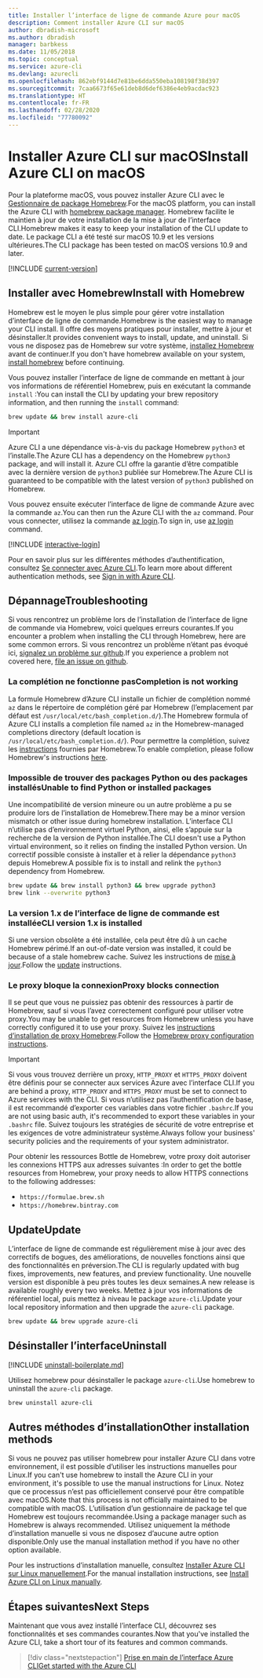 ```yaml
---
title: Installer l’interface de ligne de commande Azure pour macOS
description: Comment installer Azure CLI sur macOS
author: dbradish-microsoft
ms.author: dbradish
manager: barbkess
ms.date: 11/05/2018
ms.topic: conceptual
ms.service: azure-cli
ms.devlang: azurecli
ms.openlocfilehash: 862ebf9144d7e81be6dda550eba108198f38d397
ms.sourcegitcommit: 7caa6673f65e61deb8d6def6386e4eb9acdac923
ms.translationtype: HT
ms.contentlocale: fr-FR
ms.lasthandoff: 02/28/2020
ms.locfileid: "77780092"
---
```

# <a name="install-azure-cli-on-macos"></a><span data-ttu-id="750d1-103">Installer Azure CLI sur macOS</span><span class="sxs-lookup"><span data-stu-id="750d1-103">Install Azure CLI on macOS</span></span>

<span data-ttu-id="750d1-104">Pour la plateforme macOS, vous pouvez installer Azure CLI avec le [Gestionnaire de package Homebrew](https://brew.sh).</span><span class="sxs-lookup"><span data-stu-id="750d1-104">For the macOS platform, you can install the Azure CLI with [homebrew package manager](https://brew.sh).</span></span> <span data-ttu-id="750d1-105">Homebrew facilite le maintien à jour de votre installation de la mise à jour de l’interface CLI.</span><span class="sxs-lookup"><span data-stu-id="750d1-105">Homebrew makes it easy to keep your installation of the CLI update to date.</span></span> <span data-ttu-id="750d1-106">Le package CLI a été testé sur macOS 10.9 et les versions ultérieures.</span><span class="sxs-lookup"><span data-stu-id="750d1-106">The CLI package has been tested on macOS versions 10.9 and later.</span></span>

[!INCLUDE [current-version](includes/current-version.md)]

## <a name="install-with-homebrew"></a><span data-ttu-id="750d1-107">Installer avec Homebrew</span><span class="sxs-lookup"><span data-stu-id="750d1-107">Install with Homebrew</span></span>

<span data-ttu-id="750d1-108">Homebrew est le moyen le plus simple pour gérer votre installation d’interface de ligne de commande.</span><span class="sxs-lookup"><span data-stu-id="750d1-108">Homebrew is the easiest way to manage your CLI install.</span></span> <span data-ttu-id="750d1-109">Il offre des moyens pratiques pour installer, mettre à jour et désinstaller.</span><span class="sxs-lookup"><span data-stu-id="750d1-109">It provides convenient ways to install, update, and uninstall.</span></span>
<span data-ttu-id="750d1-110">Si vous ne disposez pas de Homebrew sur votre système, [installez Homebrew](https://docs.brew.sh/Installation.html) avant de continuer.</span><span class="sxs-lookup"><span data-stu-id="750d1-110">If you don't have homebrew available on your system, [install homebrew](https://docs.brew.sh/Installation.html) before continuing.</span></span>

<span data-ttu-id="750d1-111">Vous pouvez installer l’interface de ligne de commande en mettant à jour vos informations de référentiel Homebrew, puis en exécutant la commande `install` :</span><span class="sxs-lookup"><span data-stu-id="750d1-111">You can install the CLI by updating your brew repository information, and then running the `install` command:</span></span>

```bash
brew update && brew install azure-cli
```

> [!IMPORTANT]
>
> <span data-ttu-id="750d1-112">Azure CLI a une dépendance vis-à-vis du package Homebrew `python3` et l’installe.</span><span class="sxs-lookup"><span data-stu-id="750d1-112">The Azure CLI has a dependency on the Homebrew `python3` package, and will install it.</span></span>
> <span data-ttu-id="750d1-113">Azure CLI offre la garantie d’être compatible avec la dernière version de `python3` publiée sur Homebrew.</span><span class="sxs-lookup"><span data-stu-id="750d1-113">The Azure CLI is guaranteed to be compatible with the latest version of `python3` published on Homebrew.</span></span>

<span data-ttu-id="750d1-114">Vous pouvez ensuite exécuter l’interface de ligne de commande Azure avec la commande `az`.</span><span class="sxs-lookup"><span data-stu-id="750d1-114">You can then run the Azure CLI with the `az` command.</span></span> <span data-ttu-id="750d1-115">Pour vous connecter, utilisez la commande [az login](/cli/azure/reference-index#az-login).</span><span class="sxs-lookup"><span data-stu-id="750d1-115">To sign in, use [az login](/cli/azure/reference-index#az-login) command.</span></span>

[!INCLUDE [interactive-login](includes/interactive-login.md)]

<span data-ttu-id="750d1-116">Pour en savoir plus sur les différentes méthodes d’authentification, consultez [Se connecter avec Azure CLI](authenticate-azure-cli.md).</span><span class="sxs-lookup"><span data-stu-id="750d1-116">To learn more about different authentication methods, see [Sign in with Azure CLI](authenticate-azure-cli.md).</span></span>

## <a name="troubleshooting"></a><span data-ttu-id="750d1-117">Dépannage</span><span class="sxs-lookup"><span data-stu-id="750d1-117">Troubleshooting</span></span>

<span data-ttu-id="750d1-118">Si vous rencontrez un problème lors de l’installation de l’interface de ligne de commande via Homebrew, voici quelques erreurs courantes.</span><span class="sxs-lookup"><span data-stu-id="750d1-118">If you encounter a problem when installing the CLI through Homebrew, here are some common errors.</span></span> <span data-ttu-id="750d1-119">Si vous rencontrez un problème n’étant pas évoqué ici, [signalez un problème sur github](https://github.com/Azure/azure-cli/issues).</span><span class="sxs-lookup"><span data-stu-id="750d1-119">If you experience a problem not covered here, [file an issue on github](https://github.com/Azure/azure-cli/issues).</span></span>

### <a name="completion-is-not-working"></a><span data-ttu-id="750d1-120">La complétion ne fonctionne pas</span><span class="sxs-lookup"><span data-stu-id="750d1-120">Completion is not working</span></span>

<span data-ttu-id="750d1-121">La formule Homebrew d’Azure CLI installe un fichier de complétion nommé `az` dans le répertoire de complétion géré par Homebrew (l’emplacement par défaut est `/usr/local/etc/bash_completion.d/`).</span><span class="sxs-lookup"><span data-stu-id="750d1-121">The Homebrew formula of Azure CLI installs a completion file named `az` in the Homebrew-managed completions directory (default location is `/usr/local/etc/bash_completion.d/`).</span></span> <span data-ttu-id="750d1-122">Pour permettre la complétion, suivez les [instructions](https://docs.brew.sh/Shell-Completion) fournies par Homebrew.</span><span class="sxs-lookup"><span data-stu-id="750d1-122">To enable completion, please follow Homebrew's instructions [here](https://docs.brew.sh/Shell-Completion).</span></span>

### <a name="unable-to-find-python-or-installed-packages"></a><span data-ttu-id="750d1-123">Impossible de trouver des packages Python ou des packages installés</span><span class="sxs-lookup"><span data-stu-id="750d1-123">Unable to find Python or installed packages</span></span>

<span data-ttu-id="750d1-124">Une incompatibilité de version mineure ou un autre problème a pu se produire lors de l’installation de Homebrew.</span><span class="sxs-lookup"><span data-stu-id="750d1-124">There may be a minor version mismatch or other issue during homebrew installation.</span></span> <span data-ttu-id="750d1-125">L’interface CLI n’utilise pas d’environnement virtuel Python, ainsi, elle s’appuie sur la recherche de la version de Python installée.</span><span class="sxs-lookup"><span data-stu-id="750d1-125">The CLI doesn't use a Python virtual environment, so it relies on finding the installed Python version.</span></span> <span data-ttu-id="750d1-126">Un correctif possible consiste à installer et à relier la dépendance `python3` depuis Homebrew.</span><span class="sxs-lookup"><span data-stu-id="750d1-126">A possible fix is to install and relink the `python3` dependency from Homebrew.</span></span>

```bash
brew update && brew install python3 && brew upgrade python3
brew link --overwrite python3
```

### <a name="cli-version-1x-is-installed"></a><span data-ttu-id="750d1-127">La version 1.x de l’interface de ligne de commande est installée</span><span class="sxs-lookup"><span data-stu-id="750d1-127">CLI version 1.x is installed</span></span>

<span data-ttu-id="750d1-128">Si une version obsolète a été installée, cela peut être dû à un cache Homebrew périmé.</span><span class="sxs-lookup"><span data-stu-id="750d1-128">If an out-of-date version was installed, it could be because of a stale homebrew cache.</span></span> <span data-ttu-id="750d1-129">Suivez les instructions de [mise à jour](#update).</span><span class="sxs-lookup"><span data-stu-id="750d1-129">Follow the [update](#update) instructions.</span></span>

### <a name="proxy-blocks-connection"></a><span data-ttu-id="750d1-130">Le proxy bloque la connexion</span><span class="sxs-lookup"><span data-stu-id="750d1-130">Proxy blocks connection</span></span>

<span data-ttu-id="750d1-131">Il se peut que vous ne puissiez pas obtenir des ressources à partir de Homebrew, sauf si vous l’avez correctement configuré pour utiliser votre proxy.</span><span class="sxs-lookup"><span data-stu-id="750d1-131">You may be unable to get resources from Homebrew unless you have correctly configured it to use your proxy.</span></span> <span data-ttu-id="750d1-132">Suivez les [instructions d’installation de proxy Homebrew](https://docs.brew.sh/Manpage#using-homebrew-behind-a-proxy).</span><span class="sxs-lookup"><span data-stu-id="750d1-132">Follow the [Homebrew proxy configuration instructions](https://docs.brew.sh/Manpage#using-homebrew-behind-a-proxy).</span></span>

> [!IMPORTANT]
> <span data-ttu-id="750d1-133">Si vous vous trouvez derrière un proxy, `HTTP_PROXY` et `HTTPS_PROXY` doivent être définis pour se connecter aux services Azure avec l’interface CLI.</span><span class="sxs-lookup"><span data-stu-id="750d1-133">If you are behind a proxy, `HTTP_PROXY` and `HTTPS_PROXY` must be set to connect to Azure services with the CLI.</span></span>
> <span data-ttu-id="750d1-134">Si vous n’utilisez pas l’authentification de base, il est recommandé d’exporter ces variables dans votre fichier `.bashrc`.</span><span class="sxs-lookup"><span data-stu-id="750d1-134">If you are not using basic auth, it's recommended to export these variables in your `.bashrc` file.</span></span>
> <span data-ttu-id="750d1-135">Suivez toujours les stratégies de sécurité de votre entreprise et les exigences de votre administrateur système.</span><span class="sxs-lookup"><span data-stu-id="750d1-135">Always follow your business' security policies and the requirements of your system administrator.</span></span>

<span data-ttu-id="750d1-136">Pour obtenir les ressources Bottle de Homebrew, votre proxy doit autoriser les connexions HTTPS aux adresses suivantes :</span><span class="sxs-lookup"><span data-stu-id="750d1-136">In order to get the bottle resources from Homebrew, your proxy needs to allow HTTPS connections to the following addresses:</span></span>

* `https://formulae.brew.sh`
* `https://homebrew.bintray.com`

## <a name="update"></a><span data-ttu-id="750d1-137">Update</span><span class="sxs-lookup"><span data-stu-id="750d1-137">Update</span></span>

<span data-ttu-id="750d1-138">L’interface de ligne de commande est régulièrement mise à jour avec des correctifs de bogues, des améliorations, de nouvelles fonctions ainsi que des fonctionnalités en préversion.</span><span class="sxs-lookup"><span data-stu-id="750d1-138">The CLI is regularly updated with bug fixes, improvements, new features, and preview functionality.</span></span> <span data-ttu-id="750d1-139">Une nouvelle version est disponible à peu près toutes les deux semaines.</span><span class="sxs-lookup"><span data-stu-id="750d1-139">A new release is available roughly every two weeks.</span></span> <span data-ttu-id="750d1-140">Mettez à jour vos informations de référentiel local, puis mettez à niveau le package `azure-cli`.</span><span class="sxs-lookup"><span data-stu-id="750d1-140">Update your local repository information and then upgrade the `azure-cli` package.</span></span>

```bash
brew update && brew upgrade azure-cli
```

## <a name="uninstall"></a><span data-ttu-id="750d1-141">Désinstaller l’interface</span><span class="sxs-lookup"><span data-stu-id="750d1-141">Uninstall</span></span>

[!INCLUDE [uninstall-boilerplate.md](includes/uninstall-boilerplate.md)]

<span data-ttu-id="750d1-142">Utilisez homebrew pour désinstaller le package `azure-cli`.</span><span class="sxs-lookup"><span data-stu-id="750d1-142">Use homebrew to uninstall the `azure-cli` package.</span></span>

```bash
brew uninstall azure-cli
```

## <a name="other-installation-methods"></a><span data-ttu-id="750d1-143">Autres méthodes d’installation</span><span class="sxs-lookup"><span data-stu-id="750d1-143">Other installation methods</span></span>

<span data-ttu-id="750d1-144">Si vous ne pouvez pas utiliser homebrew pour installer Azure CLI dans votre environnement, il est possible d’utiliser les instructions manuelles pour Linux.</span><span class="sxs-lookup"><span data-stu-id="750d1-144">If you can't use homebrew to install the Azure CLI in your environment, it's possible to use the manual instructions for Linux.</span></span> <span data-ttu-id="750d1-145">Notez que ce processus n’est pas officiellement conservé pour être compatible avec macOS.</span><span class="sxs-lookup"><span data-stu-id="750d1-145">Note that this process is not officially maintained to be compatible with macOS.</span></span> <span data-ttu-id="750d1-146">L’utilisation d’un gestionnaire de package tel que Homebrew est toujours recommandée.</span><span class="sxs-lookup"><span data-stu-id="750d1-146">Using a package manager such as Homebrew is always recommended.</span></span> <span data-ttu-id="750d1-147">Utilisez uniquement la méthode d’installation manuelle si vous ne disposez d’aucune autre option disponible.</span><span class="sxs-lookup"><span data-stu-id="750d1-147">Only use the manual installation method if you have no other option available.</span></span>

<span data-ttu-id="750d1-148">Pour les instructions d’installation manuelle, consultez [Installer Azure CLI sur Linux manuellement](install-azure-cli-linux.md).</span><span class="sxs-lookup"><span data-stu-id="750d1-148">For the manual installation instructions, see [Install Azure CLI on Linux manually](install-azure-cli-linux.md).</span></span>

## <a name="next-steps"></a><span data-ttu-id="750d1-149">Étapes suivantes</span><span class="sxs-lookup"><span data-stu-id="750d1-149">Next Steps</span></span>

<span data-ttu-id="750d1-150">Maintenant que vous avez installé l’interface CLI, découvrez ses fonctionnalités et ses commandes courantes.</span><span class="sxs-lookup"><span data-stu-id="750d1-150">Now that you've installed the Azure CLI, take a short tour of its features and common commands.</span></span>

> [!div class="nextstepaction"]
> [<span data-ttu-id="750d1-151">Prise en main de l’interface Azure CLI</span><span class="sxs-lookup"><span data-stu-id="750d1-151">Get started with the Azure CLI</span></span>](get-started-with-azure-cli.md)
